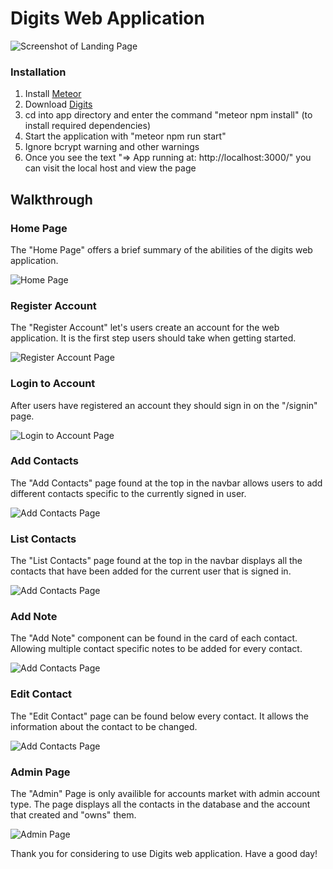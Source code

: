 # Digits Web Application

![Screenshot of Landing Page](./doc/ss1.png)

### Installation 

1. Install [Meteor](https://docs.meteor.com/install.html)
2. Download [Digits](https://github.com/connorn-dev/digits)
3. cd into app directory and enter the command "meteor npm install" (to install required dependencies)
4. Start the application with "meteor npm run start"
5. Ignore bcrypt warning and other warnings
6. Once you see the text "=> App running at: http://localhost:3000/" you can visit the local host and view the page

## Walkthrough

### Home Page
The "Home Page" offers a brief summary of the abilities of the digits web application.

![Home Page](./doc/ss6.png)


### Register Account
The "Register Account" let's users create an account for the web application. It is the first step users
should take when getting started.

![Register Account Page](./doc/ss7.png)

### Login to Account
After users have registered an account they should sign in on the "/signin" page.

![Login to Account Page](./doc/ss8.png)

### Add Contacts

The "Add Contacts" page found at the top in the navbar allows users to add different contacts specific
to the currently signed in user.

![Add Contacts Page](./doc/ss2.png)

### List Contacts

The "List Contacts" page found at the top in the navbar displays all the contacts that have been added
for the current user that is signed in.

![Add Contacts Page](./doc/ss3.png)

### Add Note

The "Add Note" component can be found in the card of each contact. Allowing multiple contact specific notes to be added for every contact.

![Add Contacts Page](./doc/ss4.png)

### Edit Contact

The "Edit Contact" page can be found below every contact. It allows the information about the contact to be changed.

![Add Contacts Page](./doc/ss5.png)

### Admin Page

The "Admin" Page is only availible for accounts market with admin account type. The page displays all the contacts in the database and the account that created and "owns" them. 

![Admin Page](./doc/ss9.png)

Thank you for considering to use Digits web application. Have a good day!




